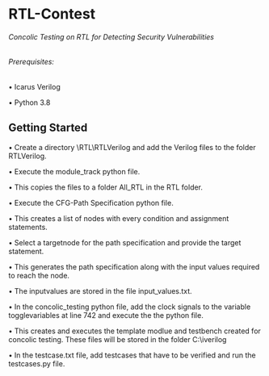# RTL-Contest

###### Concolic Testing on RTL for Detecting Security Vulnerabilities

###### Prerequisites:

• Icarus Verilog

• Python 3.8

## Getting Started

• Create a directory \RTL\RTLVerilog and add the Verilog files to the folder RTLVerilog.

• Execute the module_track python file.

• This copies the files to a folder All_RTL in the RTL folder.

• Execute the CFG-Path Specification python file.

• This creates a list of nodes with every condition and assignment statements.

• Select a targetnode for the path specification and provide the target statement.

• This generates the path specification along with the input values required to reach the node.

• The inputvalues are stored in the file input_values.txt.

• In the concolic_testing python file, add the clock signals to the variable togglevariables at line 742 and execute the the python file.

• This creates and executes the template modlue and testbench created for concolic testing. These files will be stored in the folder C:\iverilog

• In the testcase.txt file, add testcases that have to be verified and run the testcases.py file.
